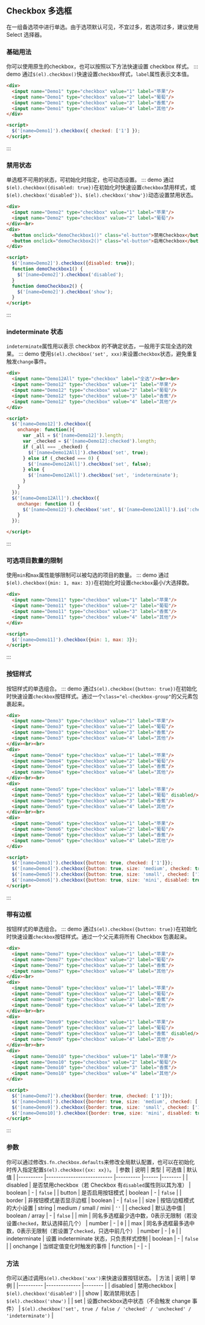 ## Checkbox 多选框
在一组备选项中进行单选。由于选项默认可见，不宜过多，若选项过多，建议使用 Select 选择器。

### 基础用法
你可以使用原生的checkbox，也可以按照以下方法快速设置 checkbox 样式。
::: demo 通过`$(el).checkbox()`快速设置`checkbox`样式，`label`属性表示文本值。

``` html
<div>
  <input name="Demo1" type="checkbox" value="1" label="苹果"/>
  <input name="Demo1" type="checkbox" value="2" label="葡萄"/>
  <input name="Demo1" type="checkbox" value="3" label="香蕉"/>
  <input name="Demo1" type="checkbox" value="4" label="其他"/>
</div>

<script>
  $('[name=Demo1]').checkbox({ checked: ['1'] });
</script>
```
:::

### 禁用状态
单选框不可用的状态，可初始化时指定，也可动态设置。
::: demo 通过`$(el).checkbox({disabled: true})`在初始化时快速设置`checkbox`禁用样式，或`$(el).checkbox('disabled'})`、`$(el).checkbox('show'})`动态设置禁用状态。

``` html
<div>
  <input name="Demo2" type="checkbox" value="1" label="苹果"/>
  <input name="Demo2" type="checkbox" value="2" label="葡萄"/>
</div><br>
<div>
  <button onclick="demoCheckbox1()" class="el-button">禁用Checkbox</button>
  <button onclick="demoCheckbox2()" class="el-button">启用Checkbox</button>
</div>

<script>
  $('[name=Demo2]').checkbox({disabled: true});
  function demoCheckbox1() {
    $('[name=Demo2]').checkbox('disabled');
  }
  function demoCheckbox2() {
    $('[name=Demo2]').checkbox('show');
  }
</script>
```
:::

### indeterminate 状态
`indeterminate`属性用以表示 checkbox 的不确定状态，一般用于实现全选的效果。
::: demo 使用`$(el).checkbox('set', xxx)`来设置`checkbox`状态，避免重复触发`change`事件。

``` html
<div>
  <input name="Demo12All" type="checkbox" label="全选"/><br><br>
  <input name="Demo12" type="checkbox" value="1" label="苹果"/>
  <input name="Demo12" type="checkbox" value="2" label="葡萄"/>
  <input name="Demo12" type="checkbox" value="3" label="香蕉"/>
  <input name="Demo12" type="checkbox" value="4" label="其他"/>
</div>

<script>
  $('[name=Demo12]').checkbox({
    onchange: function(){
      var _all = $('[name=Demo12]').length;
      var _checked = $('[name=Demo12]:checked').length;
      if (_all === _checked) {
        $('[name=Demo12All]').checkbox('set', true);
      } else if (_checked === 0) {
        $('[name=Demo12All]').checkbox('set', false);
      } else {
        $('[name=Demo12All]').checkbox('set', 'indeterminate');
      }
    }
  });
  $('[name=Demo12All]').checkbox({
    onchange: function () {
      $('[name=Demo12]').checkbox('set', $('[name=Demo12All]').is(':checked'));
    }
  });

</script>
```
:::

### 可选项目数量的限制
使用`min`和`max`属性能够限制可以被勾选的项目的数量。
::: demo 通过`$(el).checkbox({min: 1, max: 3})`在初始化时设置`checkbox`最小/大选择数。

``` html
<div>
  <input name="Demo11" type="checkbox" value="1" label="苹果"/>
  <input name="Demo11" type="checkbox" value="2" label="葡萄"/>
  <input name="Demo11" type="checkbox" value="3" label="香蕉"/>
  <input name="Demo11" type="checkbox" value="4" label="其他"/>
</div>

<script>
  $('[name=Demo11]').checkbox({min: 1, max: 3});
</script>
```
:::

### 按钮样式
按钮样式的单选组合。
::: demo 通过`$(el).checkbox({button: true})`在初始化时快速设置`checkbox`按钮样式。通过一个`class="el-checkbox-group"`的父元素包裹起来。

``` html
<div>
  <input name="Demo3" type="checkbox" value="1" label="苹果"/>
  <input name="Demo3" type="checkbox" value="2" label="葡萄"/>
  <input name="Demo3" type="checkbox" value="3" label="香蕉"/>
  <input name="Demo3" type="checkbox" value="4" label="其他"/>
</div><br><br>
<div>
  <input name="Demo4" type="checkbox" value="1" label="苹果"/>
  <input name="Demo4" type="checkbox" value="2" label="葡萄"/>
  <input name="Demo4" type="checkbox" value="3" label="香蕉"/>
  <input name="Demo4" type="checkbox" value="4" label="其他"/>
</div><br><br>
<div>
  <input name="Demo5" type="checkbox" value="1" label="苹果"/>
  <input name="Demo5" type="checkbox" value="2" label="葡萄" disabled/>
  <input name="Demo5" type="checkbox" value="3" label="香蕉"/>
  <input name="Demo5" type="checkbox" value="4" label="其他"/>
</div><br><br>
<div>
  <input name="Demo6" type="checkbox" value="1" label="苹果"/>
  <input name="Demo6" type="checkbox" value="2" label="葡萄"/>
  <input name="Demo6" type="checkbox" value="3" label="香蕉"/>
  <input name="Demo6" type="checkbox" value="4" label="其他"/>
</div>

<script>
  $('[name=Demo3]').checkbox({button: true, checked: ['1']});
  $('[name=Demo4]').checkbox({button: true, size: 'medium', checked: true});
  $('[name=Demo5]').checkbox({button: true, size: 'small', checked: ['1']});
  $('[name=Demo6]').checkbox({button: true, size: 'mini', disabled: true, checked: ['1']});
</script>
```
:::

### 带有边框
按钮样式的单选组合。
::: demo 通过`$(el).checkbox({button: true})`在初始化时快速设置`checkbox`按钮样式。通过一个父元素将所有 Checkbox 包裹起来。

``` html
<div>
  <input name="Demo7" type="checkbox" value="1" label="苹果"/>
  <input name="Demo7" type="checkbox" value="2" label="葡萄"/>
  <input name="Demo7" type="checkbox" value="3" label="香蕉"/>
  <input name="Demo7" type="checkbox" value="4" label="其他"/>
</div><br>
<div>
  <input name="Demo8" type="checkbox" value="1" label="苹果"/>
  <input name="Demo8" type="checkbox" value="2" label="葡萄"/>
  <input name="Demo8" type="checkbox" value="3" label="香蕉"/>
  <input name="Demo8" type="checkbox" value="4" label="其他"/>
</div><br><br>
<div>
  <input name="Demo9" type="checkbox" value="1" label="苹果"/>
  <input name="Demo9" type="checkbox" value="2" label="葡萄"/>
  <input name="Demo9" type="checkbox" value="3" label="香蕉" disabled/>
  <input name="Demo9" type="checkbox" value="4" label="其他"/>
</div><br><br>
<div>
  <input name="Demo10" type="checkbox" value="1" label="苹果"/>
  <input name="Demo10" type="checkbox" value="2" label="葡萄"/>
  <input name="Demo10" type="checkbox" value="3" label="香蕉"/>
  <input name="Demo10" type="checkbox" value="4" label="其他"/>
</div>

<script>
  $('[name=Demo7]').checkbox({border: true, checked: ['1']});
  $('[name=Demo8]').checkbox({border: true, size: 'medium', checked: ['1']});
  $('[name=Demo9]').checkbox({border: true, size: 'small', checked: ['1']});
  $('[name=Demo10]').checkbox({border: true, size: 'mini', disabled: true, checked: ['1']});
</script>
```
:::

### 参数
你可以通过修改`$.fn.checkbox.defaults`来修改全局默认配置，也可以在初始化时传入指定配置`$(el).checkbox({xx: xx})`。
| 参数      | 说明                       | 类型      | 可选值 | 默认值  |
|---------- |--------------------------- |---------- |------  |-------- |
| disabled     | 是否禁用checkbox（若 Checkbox 有`disabled`属性则以其为准） | boolean | - | `false` |
| button     | 是否启用按钮模式 | boolean | - | `false` |
| border     | 非按钮模式是否显示边框 | boolean | - | `false` |
| size | 按钮/边框模式的大小设置 | string | medium / small / mini | `''` |
| checked | 默认选中值 | boolean / array | - | `false` |
| min | 同名多选框最少选中数，0表示无限制（若没设置`checked`，默认选择前几个） | number | - | `0` |
| max | 同名多选框最多选中数，0表示无限制（若设置了`checked`，只选中前几个） | number | - | `0` |
| indeterminate | 设置 indeterminate 状态，只负责样式控制 | boolean | - | `false` |
| onchange | 当绑定值变化时触发的事件 | function | - | - |

### 方法
你可以通过调用`$(el).checkbox('xxx')`来快速设置按钮状态。
| 方法      | 说明          | 举例  |
|---------- |-------------- |-------- |
| disabled | 禁用checkbox | `$(el).checkbox('disabled')` |
| show | 取消禁用状态 | `$(el).checkbox('show')` |
| set | 设置checkbox选中状态（不会触发 change 事件） | `$(el).checkbox('set', true / false / 'checked' / 'unchecked' / 'indeterminate')` |
